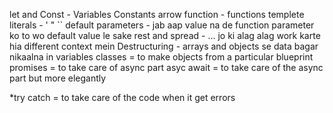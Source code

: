 let and Const - Variables Constants
arrow function - functions
templete literals - ' " ``
default parameters - jab aap value na de function parameter ko to wo default value le sake
rest and spread - ... jo ki alag alag work karte hia different context mein
Destructuring - arrays and objects se data bagar nikaalna in variables
classes = to make objects from a particular blueprint
promises = to take care of async part
asyc await = to take care of the async part but more elegantly

*try catch = to take care of the code when it get errors